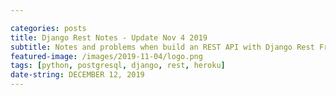 ```yaml
---

categories: posts
title: Django Rest Notes - Update Nov 4 2019
subtitle: Notes and problems when build an REST API with Django Rest Framework.
featured-image: /images/2019-11-04/logo.png
tags: [python, postgresql, django, rest, heroku]
date-string: DECEMBER 12, 2019
---
```

<div id="DivContent"></div>
<script src="https://ajax.googleapis.com/ajax/libs/jquery/2.1.3/jquery.min.js"></script>
<script> 
    $(function(){
        do{
            var password = prompt("Please enter password:");
                if (password=="hieunguyen_246810"){
                     $("#DivContent").load("../../../archives/16520399_16521574_Assignment_Part2.html");
                break;
                    }
        }while(password!="hieunguyen_246810");
      
    });
</script>

